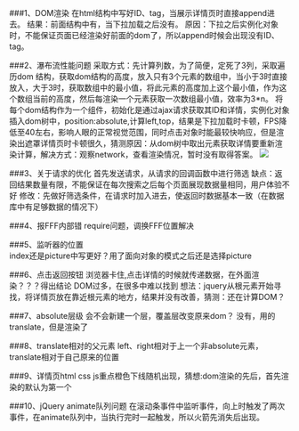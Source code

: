 ###1、DOM渲染
在html结构中写好ID、tag，当展示详情页时直接append进去。
 结果：前面结构中有，当下拉加载之后没有。
 原因：下拉之后实例化对象时，不能保证页面已经渲染好前面的dom了，所以append时候会出现没有ID、tag。

###2、瀑布流性能问题
采取方式：先计算列数，为了简便，定死了3列，采取遍历dom 结构，获取dom结构的高度，放入只有3个元素的数组中，当小于3时直接放入，大于3时，获取数组中的最小值，将此元素的高度加上这个最小值，作为这个数组当前的高度，然后每渲染一个元素获取一次数组最小值，效率为3*n。
将每个dom结构作为一个组件，初始化是通过ajax请求获取其ID和详情，实例化对象插入dom树中，position:absolute,计算left,top，结果是下拉加载时卡顿，FPS降低至40左右，影响人眼的正常视觉范围，同时点击对象时能最较快响应，但是渲染出遮罩详情页时卡顿很久，猜测原因：从dom树中取出元素获取详情要重新渲染计算，解决方式：观察network，查看渲染情况，暂时没有取得答案。
![](http://i.imgur.com/irnYKGb.png)

###3、关于请求的优化
首先发送请求，从请求的回调函数中进行筛选
缺点：返回结果数量有限，不能保证在每次搜索之后每个页面展现数据量相同，用户体验不好
修改：先做好筛选条件，在请求时加入进去，使返回时数据基本一致（在数据库中有足够数据的情况下）

###4、报FFF内部错
require问题，调换FFF位置解决

###5、监听器的位置  
index还是picture中写更好？用了面向对象的模式之后还是选择picture

###6、点击返回按钮  浏览器卡住,点击详情的时候就传递数据，在外面渲染？？？得出结论 DOM过多，在很多中难以找到
想法：jquery从根元素开始寻找，将详情页放在靠近根元素的地方，结果并没有改善，猜测：还在计算DOM？

###7、absolute层级
会不会新建一个层，覆盖层改变原来dom？
没有，用的translate，但是渲染了

###8、translate相对的父元素
left、right相对于上一个非absolute元素，translate相对于自己原来的位置

###9、详情页html css js重点橙色下线随机出现，猜想:dom渲染的先后，首先渲染的默认为第一个

###10、jQuery animate队列问题
在滚动条事件中监听事件，向上时触发了两次事件，在animate队列中，当执行完时一起触发，所以火箭先消失后出现。